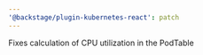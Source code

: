 ```yaml
---
'@backstage/plugin-kubernetes-react': patch
---
```


Fixes calculation of CPU utilization in the PodTable
